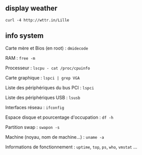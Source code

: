 ## display weather

```
curl -4 http://wttr.in/Lille
```

## info system

Carte mère et Bios (en root) : `dmidecode`

RAM : `free -m`

Processeur : `lscpu - cat /proc/cpuinfo`

Carte graphique : `lspci | grep VGA`

Liste des périphériques du bus PCI : `lspci`

Liste des périphériques USB : `lsusb`

Interfaces réseau : `ifconfig`

Espace disque et pourcentage d'occupation : `df -h`

Partition swap : `swapon -s`

Machine (noyau, nom de machine...) : `uname -a`

Informations de fonctionnement : `uptime`, `top`, `ps`, `who`, `vmstat` ...

